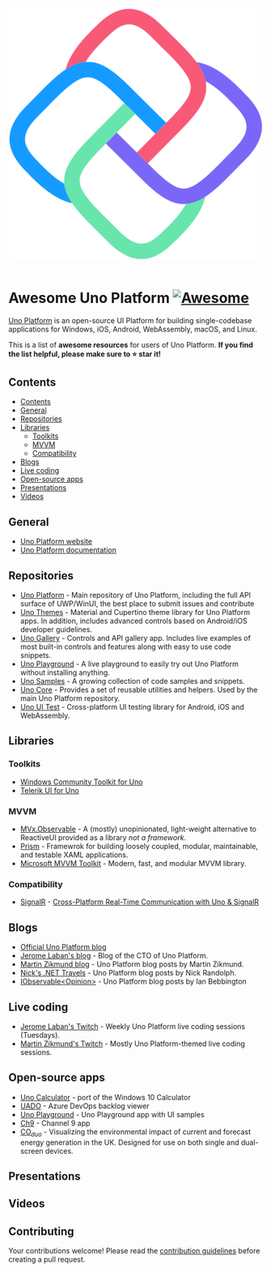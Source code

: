 <div align="center">
	<div>
		<img width="500" src="media/logo.png" alt="Awesome Uno Platform">
	</div>
	<br>
</div>

# Awesome Uno Platform  [![Awesome](https://awesome.re/badge.svg)](https://awesome.re)

[Uno Platform](https://platform.uno/) is an open-source UI Platform for building single-codebase applications for Windows, iOS, Android, WebAssembly, macOS, and Linux. 

This is a list of **awesome resources** for users of Uno Platform. **If you find the list helpful, please make sure to ⭐  star it!**

## Contents

- [Contents](#contents)
- [General](#general)
- [Repositories](#repositories)
- [Libraries](#libraries)
	- [Toolkits](#toolkits)
	- [MVVM](#mvvm)
  - [Compatibility](#compatibility)
- [Blogs](#blogs)
- [Live coding](#live-coding)
- [Open-source apps](#open-source-apps)
- [Presentations](#presentations)
- [Videos](#videos)

## General

- [Uno Platform website](https://platform.uno)
- [Uno Platform documentation](https://docs.platform.uno/)

## Repositories

- [Uno Platform](https://github.com/unoplatform/uno) - Main repository of Uno Platform, including the full API surface of UWP/WinUI, the best place to submit issues and contribute
- [Uno Themes](https://github.com/unoplatform/Uno.Themes) - Material and Cupertino theme library for Uno Platform apps. In addition, includes advanced controls based on Android/iOS developer guidelines.
- [Uno Gallery](https://github.com/unoplatform/Uno.Gallery) - Controls and API gallery app. Includes live examples of most built-in controls and features along with easy to use code snippets.
- [Uno Playground](https://github.com/unoplatform/Uno.Playground) - A live playground to easily try out Uno Platform without installing anything.
- [Uno Samples](https://github.com/unoplatform/Uno.Samples) - A growing collection of code samples and snippets.
- [Uno Core](https://github.com/unoplatform/Uno.Core) - Provides a set of reusable utilities and helpers. Used by the main Uno Platform repository.
- [Uno UI Test](https://github.com/unoplatform/Uno.UITest) - Cross-platform UI testing library for Android, iOS and WebAssembly.

## Libraries

### Toolkits
- [Windows Community Toolkit for Uno](https://github.com/unoplatform/Uno.WindowsCommunityToolkit)
- [Telerik UI for Uno](https://github.com/unoplatform/Uno.Telerik.UI-For-UWP)

### MVVM
- [MVx.Observable](https://www.nuget.org/packages/MVx.Observable/) - A (mostly) unopinionated, light-weight alternative to ReactiveUI provided as a library _not a framework_.
- [Prism](https://prismlibrary.com/) - Framewrok for building loosely coupled, modular, maintainable, and testable XAML applications.
- [Microsoft MVVM Toolkit](https://docs.microsoft.com/en-us/windows/communitytoolkit/mvvm/introduction) - Modern, fast, and modular MVVM library.

### Compatibility
 - [SignalR](https://docs.microsoft.com/en-us/aspnet/signalr/overview/getting-started/introduction-to-signalr) - [Cross-Platform Real-Time Communication with Uno & SignalR](https://ian.bebbs.co.uk/posts/UnoChat)

## Blogs
- [Official Uno Platform blog](https://platform.uno/blog/)
- [Jerome Laban's blog](https://jaylee.org/) - Blog of the CTO of Uno Platform.
- [Martin Zikmund blog](https://blog.mzikmund.com/category/development/uno-platform/) - Uno Platform blog posts by Martin Zikmund.
- [Nick's .NET Travels](https://nicksnettravels.builttoroam.com/tag/uno/) - Uno Platform blog posts by Nick Randolph.
- [IObservable\<Opinion\>](https://ian.bebbs.co.uk/tags/uno-platform) - Uno Platform blog posts by Ian Bebbington

## Live coding

- [Jerome Laban's Twitch](https://www.twitch.tv/jeromelaban) - Weekly Uno Platform live coding sessions (Tuesdays).
- [Martin Zikmund's Twitch](https://www.twitch.tv/martinzikmund) - Mostly Uno Platform-themed live coding sessions.

## Open-source apps
- [Uno Calculator](https://github.com/unoplatform/calculator) - port of the Windows 10 Calculator
- [UADO](https://github.com/unoplatform/uado) - Azure DevOps backlog viewer
- [Uno Playground](https://github.com/unoplatform/Uno.Playground) - Uno Playground app with UI samples
- [Ch9](https://github.com/unoplatform/Uno.Ch9) - Channel 9 app
- [CO<sub>_duo_</sub>](https://github.com/ibebbs/CODuo) - Visualizing the environmental impact of current and forecast energy generation in the UK. Designed for use on both single and dual-screen devices.

## Presentations

## Videos

## Contributing

Your contributions welcome! Please read the [contribution guidelines](contributing.md) before creating a pull request.
